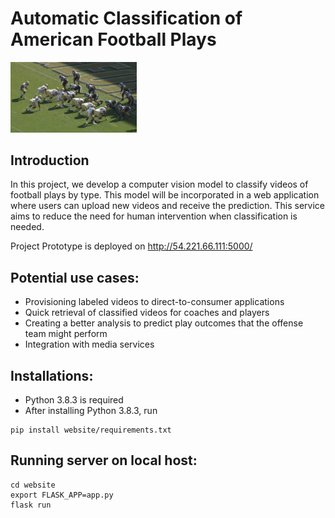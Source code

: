 # Automatic Classification of American Football Plays


<img src="./website/static/photo/Team.png" width="40%">

## Introduction
In this project, we develop a computer vision model to classify videos of 
football plays by type. This model will be incorporated in a web application 
where users can upload new videos and receive the prediction. 
This service aims to reduce the need for human intervention when classification 
is needed.

Project Prototype is deployed on http://54.221.66.111:5000/

## Potential use cases:
* Provisioning labeled videos to direct-to-consumer applications
* Quick retrieval of classified videos for coaches and players
* Creating a better analysis to predict play outcomes that the offense team might perform
* Integration with media services

## Installations:
* Python 3.8.3 is required
* After installing Python 3.8.3, run
```console
pip install website/requirements.txt
```
## Running server on local host:
```console
cd website
export FLASK_APP=app.py
flask run
```
